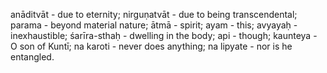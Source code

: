 anāditvāt - due to eternity; nirguṇatvāt - due to being transcendental; parama - beyond material nature; ātmā - spirit; ayam - this; avyayaḥ - inexhaustible; śarīra-sthaḥ - dwelling in the body; api - though; kaunteya - O son of Kuntī; na karoti - never does anything; na lipyate - nor is he entangled.